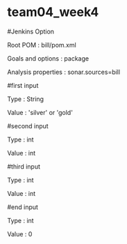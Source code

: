 # team04_week4


#Jenkins Option


Root POM : bill/pom.xml

Goals and options : package

Analysis properties : sonar.sources=bill


#first input

Type : String

Value : 'silver' or 'gold'

#second input

Type : int

Value : int

#third input

Type : int

Value : int

#end input

Type : int

Value : 0
